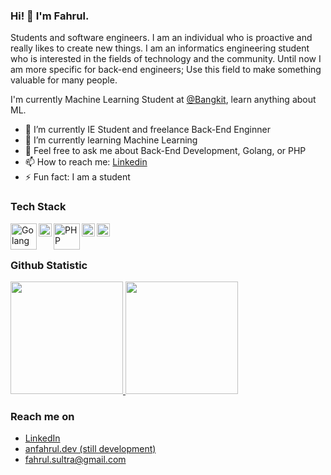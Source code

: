 ### Hi! 👋 I'm Fahrul.

Students and software engineers. I am an individual who is proactive and really likes to create new things. I am an informatics engineering student who is interested in the fields of technology and the community. Until now I am more specific for back-end engineers; Use this field to make something valuable for many people.

I'm currently Machine Learning Student at <a href="https://grow.google/intl/id_id/bangkit">@Bangkit</a>, learn anything about ML.

- 🔭 I’m currently IE Student and freelance Back-End Enginner
- 🌱 I’m currently learning Machine Learning
- 💬 Feel free to ask me about Back-End Development, Golang, or PHP
- 📫 How to reach me: [Linkedin](https://www.linkedin.com/in/fahrulan/)
- ⚡ Fun fact: I am a student

### Tech Stack
  <a href="https://go.dev/"><img align="left" alt="Golang" title="Golang" width="42px" src="https://upload.wikimedia.org/wikipedia/commons/thumb/0/05/Go_Logo_Blue.svg/768px-Go_Logo_Blue.svg.png?20191207190041" /></a>
  <a href="https://gin-gonic.com/"><img align="left" alt="Gin" title="Gin" width="21px" src="https://seeklogo.com/images/G/gin-logo-BD71D14076-seeklogo.com.png" /></a>
  <a href="https://www.php.net/"><img align="left" alt="PHP" title="PHP" width="42px" src="https://www.vectorlogo.zone/logos/php/php-ar21.svg" /></a>
  <a href="https://laravel.com/"><img align="left" alt="Laravel" title="Laravel" width="21px" src="https://upload.wikimedia.org/wikipedia/commons/thumb/9/9a/Laravel.svg/75px-Laravel.svg.png?20190820171151" /></a>
  <a href="https://www.python.org/"><img align="left" alt="Python" title="Python" width="21px" src="https://upload.wikimedia.org/wikipedia/commons/thumb/c/c3/Python-logo-notext.svg/172px-Python-logo-notext.svg.png?20220821155029" /></a>
  <br>
  <br>
  
### Github Statistic
<p align="left">
<a href="https://github.com/anfahrul">
  <img height="180em" src="https://github-readme-stats-eight-theta.vercel.app/api?username=anfahrul&show_icons=true&theme=algolia&include_all_commits=true&count_private=true"/>
  <img height="180em" src="https://github-readme-stats-eight-theta.vercel.app/api/top-langs/?username=anfahrul&layout=compact&langs_count=8&theme=algolia"/>
</a>
</p>

### Reach me on
- <a href="https://www.linkedin.com/in/fahrulan/">LinkedIn</a>
- <a href="https://dmds.dev">anfahrul.dev (still development)</a>
- fahrul.sultra@gmail.com

